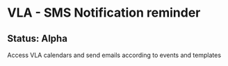 <h1>VLA - SMS Notification reminder</h1>
<h2>Status: Alpha</h2>
<p>Access VLA calendars and send emails according to events and templates</p>

